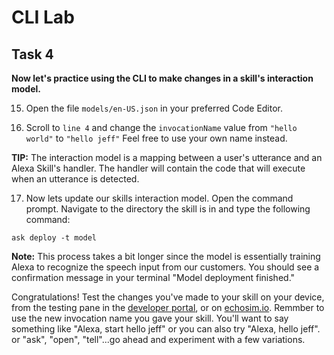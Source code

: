 # CLI Lab
## Task 4
 **Now let's practice using the CLI to make changes in a skill's interaction model.**

15. Open the file `models/en-US.json` in your preferred Code Editor.

16. Scroll to `line 4` and change the `invocationName` value from `"hello world"` to `"hello jeff"` Feel free to use your own name instead.

  **TIP:** The interaction model is a mapping between a user's utterance and an Alexa Skill's handler. The handler will contain the code that will execute when an utterance is detected.
  
17. Now lets update our skills interaction model. Open the command prompt. Navigate to the directory the skill is in and type the following command:

  ```
  ask deploy -t model
  ```
  
  **Note:** This process takes a bit longer since the model is essentially training Alexa to recognize the speech input from our customers. You should see a confirmation message in your terminal "Model deployment finished."

  Congratulations! Test the changes you've made to your skill on your device, from the testing pane in the [developer portal](https://developer.amazon.com/alexa/console/ask), or on [echosim.io](www.echosim.io). Remmber to use the new invocation name you gave your skill. You'll want to say something like "Alexa, start hello jeff" or you can also try "Alexa, hello jeff". or "ask", "open", "tell"...go ahead and experiment with a few variations.